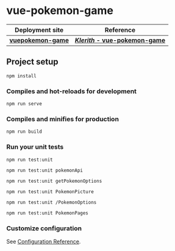 # vue-pokemon-game

| Deployment site                                             | Reference                                                                       |
|:-----------------------------------------------------------:|:-------------------------------------------------------------------------------:|
| [**vuepokemon-game**](https://vuepokemon-game.netlify.app/) | [***Klerith* - vue-pokemon-game**](https://github.com/Klerith/vue-pokemon-game) |

## Project setup

```
npm install
```

### Compiles and hot-reloads for development

```
npm run serve
```

### Compiles and minifies for production

```
npm run build
```

### Run your unit tests

```
npm run test:unit
```

```
npm run test:unit pokemonApi
```

```
npm run test:unit getPokemonOptions
```

```
npm run test:unit PokemonPicture
```

```
npm run test:unit /PokemonOptions
```

```
npm run test:unit PokemonPages
```

### Customize configuration

See [Configuration Reference](https://cli.vuejs.org/config/).
